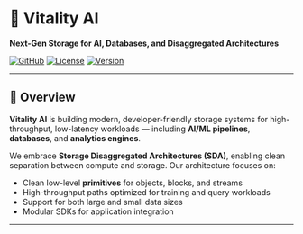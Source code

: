 # 🌟 Vitality AI  
**Next-Gen Storage for AI, Databases, and Disaggregated Architectures**

[![GitHub](https://img.shields.io/badge/GitHub-vitality--ai-181717?logo=github)](https://github.com/vitality-ai)
[![License](https://img.shields.io/badge/License-MIT-blue.svg)](LICENSE)
[![Version](https://img.shields.io/badge/Version-v0.0.0-orange)](https://github.com/vitality-ai)

---

## 🚀 Overview

**Vitality AI** is building modern, developer-friendly storage systems for high-throughput, low-latency workloads — including **AI/ML pipelines**, **databases**, and **analytics engines**.

We embrace **Storage Disaggregated Architectures (SDA)**, enabling clean separation between compute and storage. Our architecture focuses on:
- Clean low-level **primitives** for objects, blocks, and streams
- High-throughput paths optimized for training and query workloads
- Support for both large and small data sizes
- Modular SDKs for application integration

---


